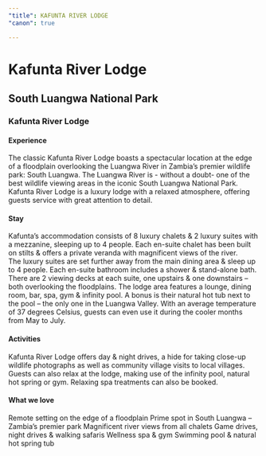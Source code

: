 ```yaml
---
"title": KAFUNTA RIVER LODGE
"canon": true

---
```


# Kafunta River Lodge
## South Luangwa National Park
### Kafunta River Lodge

#### Experience
The classic Kafunta River Lodge boasts a spectacular location at the edge of a floodplain overlooking the Luangwa River in Zambia’s premier wildlife park:  South Luangwa.
The Luangwa River is - without a doubt- one of the best wildlife viewing areas in the iconic South Luangwa National Park.
Kafunta River Lodge is a luxury lodge with a relaxed atmosphere, offering guests service with great attention to detail.

#### Stay
Kafunta’s accommodation consists of 8 luxury chalets &amp; 2 luxury suites with a mezzanine, sleeping up to 4 people.  Each en-suite chalet has been built on stilts &amp; offers a private veranda with magnificent views of the river.  
The luxury suites are set further away from the main dining area &amp; sleep up to 4 people.  Each en-suite bathroom includes a shower &amp; stand-alone bath.  There are 2 viewing decks at each suite, one upstairs &amp; one downstairs – both overlooking the floodplains.
The lodge area features a lounge, dining room, bar, spa, gym &amp; infinity pool.  A bonus is their natural hot tub next to the pool – the only one in the Luangwa Valley.  With an average temperature of 37 degrees Celsius, guests can even use it during the cooler months from May to July.

#### Activities
Kafunta River Lodge offers day &amp; night drives, a hide for taking close-up wildlife photographs as well as community village visits to local villages.
Guests can also relax at the lodge, making use of the infinity pool, natural hot spring or gym.  Relaxing spa treatments can also be booked.


#### What we love
Remote setting on the edge of a floodplain
Prime spot in South Luangwa – Zambia’s premier park
Magnificent river views from all chalets
Game drives, night drives &amp; walking safaris
Wellness spa &amp; gym
Swimming pool &amp; natural hot spring tub